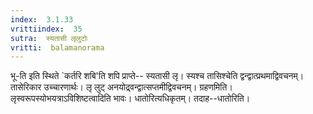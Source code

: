 ```yaml
---
index:  3.1.33
vrittiindex:  35
sutra:  स्यतासी लृलुटोः
vritti:  balamanorama 
---
```


भू-ति इति स्थिते `कर्तरि शबि'ति शपि प्राप्ते-- स्यतासी लृ। स्यश्च तासिश्चेति द्वन्द्वात्प्रथमाद्विवचनम्। तासेरिकार उच्चारणार्थः। लृ लुट् अनयोद्र्वन्द्वात्सप्तमीद्विवचनम्। ग्रहणमिति। लृस्वरूपस्योभयत्राऽविशिष्टत्वादिति भावः। धातोरित्यधिकृतम्। तदाह--धातोरिति। 

